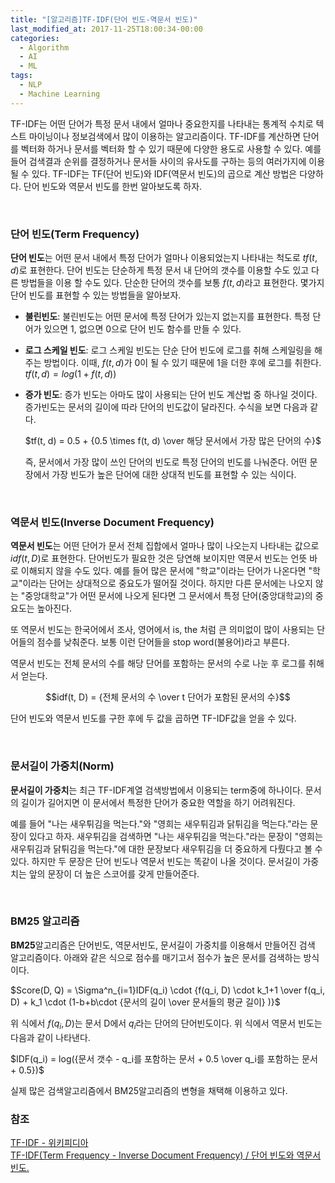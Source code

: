 ```yaml
---
title: "[알고리즘]TF-IDF(단어 빈도-역문서 빈도)"
last_modified_at: 2017-11-25T18:00:34-00:00
categories: 
  - Algorithm
  - AI
  - ML
tags:
  - NLP
  - Machine Learning
---
```


TF-IDF는 어떤 단어가 특정 문서 내에서 얼마나 중요한지를 나타내는 통계적 수치로 텍스트 마이닝이나 정보검색에서 많이 이용하는 알고리즘이다. TF-IDF를 계산하면 단어를 벡터화 하거나 문서를 벡터화 할 수 있기 때문에 다양한 용도로 사용할 수 있다. 예를 들어 검색결과 순위를 결정하거나 문서들 사이의 유사도를 구하는 등의 여러가지에 이용될 수 있다. TF-IDF는 TF(단어 빈도)와 IDF(역문서 빈도)의 곱으로 계산 방법은 다양하다. 단어 빈도와 역문서 빈도를 한번 알아보도록 하자.

<br>

### 단어 빈도(Term Frequency)

**단어 빈도**는 어떤 문서 내에서 특정 단어가 얼마나 이용되었는지 나타내는 척도로 $tf(t, d)$로 표현한다. 단어 빈도는 단순하게 특정 문서 내 단어의 갯수를 이용할 수도 있고 다른 방법들을 이용 할 수도 있다. 단순한 단어의 갯수를 보통 $f(t, d)$라고 표현한다.  몇가지 단어 빈도를 표현할 수 있는 방법들을 알아보자. 

- **불린빈도**:  불린빈도는 어떤 문서에 특정 단어가 있는지 없는지를 표현한다. 특정 단어가 있으면 1, 없으면 0으로 단어 빈도 함수를 만들 수 있다.

- **로그 스케일 빈도**: 로그 스케일 빈도는 단순 단어 빈도에 로그를 취해 스케일링을 해주는 방법이다. 이때, $f(t, d)$가 0이 될 수 있기 때문에 1을 더한 후에 로그를 취한다. $tf(t, d) = log(1 + f(t, d))$

- **증가 빈도**: 증가 빈도는 아마도 많이 사용되는 단어 빈도 계산법 중 하나일 것이다. 증가빈도는 문서의 길이에 따라 단어의 빈도값이 달라진다. 수식을 보면 다음과 같다.

  $tf(t, d) = 0.5 + {0.5 \times f(t, d) \over 해당 문서에서 가장 많은 단어의 수}$ 

  즉, 문서에서 가장 많이 쓰인 단어의 빈도로 특정 단어의 빈도를 나눠준다. 어떤 문장에서 가장 빈도가 높은 단어에 대한 상대적 빈도를 표현할 수 있는 식이다.

<br>

### 역문서 빈도(Inverse Document Frequency)

**역문서 빈도**는 어떤 단어가 문서 전체 집합에서 얼마나 많이 나오는지 나타내는 값으로 $idf(t, D)$로 표현한다. 단어빈도가 필요한 것은 당연해 보이지만 역문서 빈도는 언뜻 바로 이해되지 않을 수도 있다. 예를 들어 많은 문서에 "학교"이라는 단어가 나온다면 "학교"이라는 단어는 상대적으로 중요도가 떨어질 것이다. 하지만 다른 문서에는 나오지 않는 "중앙대학교"가 어떤 문서에 나오게 된다면 그 문서에서 특정 단어(중앙대학교)의 중요도는 높아진다.

또 역문서 빈도는 한국어에서 조사, 영어에서 is, the 처럼 큰 의미없이 많이 사용되는 단어들의 점수를 낮춰준다. 보통 이런 단어들을 stop word(불용어)라고 부른다.

역문서 빈도는 전체 문서의 수를 해당 단어를 포함하는 문서의 수로 나눈 후 로그를 취해서 얻는다.

$$idf(t, D) = {전체 문서의 수 \over t 단어가 포함된 문서의 수}$$



단어 빈도와 역문서 빈도를 구한 후에 두 값을 곱하면 TF-IDF값을 얻을 수 있다.

<br>

### 문서길이 가중치(Norm)

**문서길이 가중치**는 최근 TF-IDF계열 검색방법에서 이용되는 term중에 하나이다. 문서의 길이가 길어지면 이 문서에서 특정한 단어가 중요한 역할을 하기 어려워진다. 

예를 들어 "나는 새우튀김을 먹는다."와 "영희는 새우튀김과 닭튀김을 먹는다."라는 문장이 있다고 하자. 새우튀김을 검색하면  "나는 새우튀김을 먹는다."라는 문장이 "영희는 새우튀김과 닭튀김을 먹는다."에 대한 문장보다 새우튀김을 더 중요하게 다뤘다고 볼 수 있다. 하지만 두 문장은 단어 빈도나 역문서 빈도는 똑같이 나올 것이다. 문서길이 가중치는 앞의 문장이 더 높은 스코어를 갖게 만들어준다.

<br>

### BM25 알고리즘

**BM25**알고리즘은 단어빈도, 역문서빈도, 문서길이 가중치를 이용해서 만들어진 검색 알고리즘이다. 아래와 같은 식으로 점수를 매기고서 점수가 높은 문서를 검색하는 방식이다.

$Score(D, Q) = \Sigma^n_{i=1}IDF(q_i) \cdot {f(q_i, D) \cdot k_1+1 \over f(q_i, D) + k_1 \cdot (1-b+b\cdot {문서의 길이 \over 문서들의 평균 길이} )}$

위 식에서 $f(q_i, D)$는 문서 D에서 $q_i$라는 단어의 단어빈도이다. 위 식에서 역문서 빈도는 다음과 같이 나타낸다.

$IDF(q_i) = log({문서 갯수 - q_i를 포함하는 문서 + 0.5 \over q_i를 포함하는 문서 + 0.5})$

실제 많은 검색알고리즘에서 BM25알고리즘의 변형을 채택해 이용하고 있다.



### 참조

[TF-IDF - 위키피디아](https://en.wikipedia.org/wiki/Tf%E2%80%93idf)  
[TF-IDF(Term Frequency - Inverse Document Frequency) / 단어 빈도와 역문서 빈도.](http://dev.youngkyu.kr/25)

